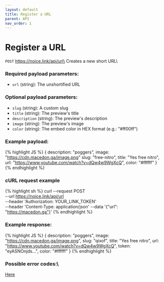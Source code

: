 ```yaml
---
layout: default
title: Register a URL
parent: API
nav_order: 1
---
```


# Register a URL

`POST` https://noice.link/api/url\
Creates a new short URL\

### Required payload parameters:

- `url` (string): The unshortified URL

### Optional payload parameters:

- `slug` (string): A custom slug
- `title` (string): The preview's title
- `description` (string): The preview's description
- `image` (string): The preview's image
- `color` (string): The embed color in HEX format (e.g.: "#ff00ff")

### Example payload:

<!-- prettier-ignore -->
{% highlight JS %}
{
    description: "poggers",
    image: "https://cdn.macedon.ga/image.png"
    slug: "free-nitro",
    title: "Yes free nitro",
    url: "https://www.youtube.com/watch?v=dQw4w9WgXcQ",
    color: "#ffffff"
}
{% endhighlight %}

### cURL request example

<!-- prettier-ignore -->
{% highlight sh %}
curl --request POST \
 --url https://noice.link/api/url \
 --header 'Authorization: YOUR_LINK_TOKEN' \
 --header 'Content-Type: application/json'
 --data '{"url": "https://macedon.ga"}'
{% endhighlight %}

### Example response:

<!-- prettier-ignore -->
{% highlight JS %}
{
    description: "poggers",
    image: "https://cdn.macedon.ga/image.png",
    slug: "qixof",
    title: "Yes free nitro",
    url: "https://www.youtube.com/watch?v=dQw4w9WgXcQ",
    token: "eyASNOnjds...",
    color: "#ffffff"
}
{% endhighlight %}

### Possible error codes:\

[Here](https://docs.noice.link/errors)
